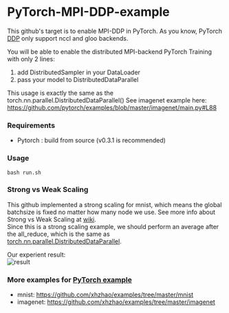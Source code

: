 # PyTorch-MPI-DDP-example
This github's target is to enable MPI-DDP in PyTorch. As you know, PyTorch [DDP](http://pytorch.org/docs/master/nn.html#torch.nn.parallel.DistributedDataParallel) only support nccl and gloo backends.  

You will be able to enable the distributed MPI-backend PyTorch Training with only 2 lines:  
1. add DistributedSampler in your DataLoader  
2. pass your model to DistributedDataParallel  

This usage is exactly the same as the torch.nn.parallel.DistributedDataParallel()
See imagenet example here: https://github.com/pytorch/examples/blob/master/imagenet/main.py#L88

### Requirements
  * Pytorch : build from source (v0.3.1 is recommended)


### Usage
    bash run.sh

### Strong vs Weak Scaling
This github implemented a strong scaling for mnist, which means the global batchsize is fixed no matter how many node we use. See more info about Strong vs Weak Scaling at [wiki](https://en.wikipedia.org/wiki/Scalability#Weak_versus_strong_scaling).  
Since this is a strong scaling example, we should perform an average after the all_reduce, which is the same as [torch.nn.parallel.DistributedDataParallel](https://github.com/pytorch/pytorch/blob/master/torch/nn/parallel/distributed.py#L338).

Our experient result:  
![result](https://github.com/xhzhao/PyTorch-MPI-DDP-example/blob/master/data/image.png)

### More examples for [PyTorch example](https://github.com/pytorch/examples/)
* mnist: https://github.com/xhzhao/examples/tree/master/mnist
* imagenet: https://github.com/xhzhao/examples/tree/master/imagenet
